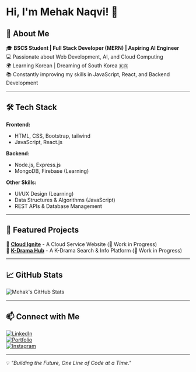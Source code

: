 # Hi, I'm Mehak Naqvi! 👋

## 🚀 About Me
🎓 **BSCS Student | Full Stack Developer (MERN) | Aspiring AI Engineer**  
💻 Passionate about Web Development, AI, and Cloud Computing  
🌍 Learning Korean | Dreaming of South Korea 🇰🇷  
📚 Constantly improving my skills in JavaScript, React, and Backend Development  

---

## 🛠 Tech Stack

**Frontend:**
- HTML, CSS, Bootstrap, tailwind
- JavaScript, React.js

**Backend:**
- Node.js, Express.js
- MongoDB, Firebase (Learning)

**Other Skills:**
- UI/UX Design (Learning)
- Data Structures & Algorithms (JavaScript)
- REST APIs & Database Management

---

## 📌 Featured Projects

🔹 **[Cloud Ignite](#)** - A Cloud Service Website (🚧 Work in Progress)  
🔹 **[K-Drama Hub](#)** - A K-Drama Search & Info Platform  (🚧 Work in Progress)  

---

## 📈 GitHub Stats

![Mehak's GitHub Stats](https://github-readme-stats.vercel.app/api?username=MehakNaqvi&show_icons=true&theme=radical)

---

## 📫 Connect with Me

[![LinkedIn](https://img.shields.io/badge/LinkedIn-Profile-blue?style=flat&logo=linkedin)](https://www.linkedin.com/in/mehak-naqvi/)  
[![Portfolio](https://img.shields.io/badge/Portfolio-Website-purple?style=flat&logo=react)](#)  
[![Instagram](https://img.shields.io/badge/Instagram-Journey-orange?style=flat&logo=instagram)](#)  

---

💡 *"Building the Future, One Line of Code at a Time."*
